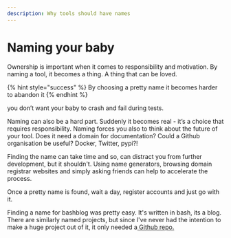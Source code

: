 ```yaml
---
description: Why tools should have names
---
```


# Naming your baby

Ownership is important when it comes to responsibility and motivation. By naming a tool, it becomes a thing. A thing that can be loved.

{% hint style="success" %}
By choosing a pretty name it becomes harder to abandon it
{% endhint %}

you don’t want your baby to crash and fail during tests.

Naming can also be a hard part. Suddenly it becomes real - it’s a choice that requires responsibility. Naming forces you also to think about the future of your tool. Does it need a domain for documentation? Could a Github organisation be useful? Docker, Twitter, pypi?!

Finding the name can take time and so, can distract you from further development, but it shouldn't. Using name generators, browsing domain registrar websites and simply asking friends can help to accelerate the process.

Once a pretty name is found, wait a day, register accounts and just go with it.

Finding a name for bashblog was pretty easy. It's written in bash, its a blog. There are similarly named projects, but since I've never had the intention to make a huge project out of it, it only needed a[ Github repo.](https://github.com/6uhrmittag/bashblog)


